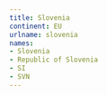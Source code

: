 ```yaml
---
title: Slovenia
continent: EU
urlname: slovenia
names:
- Slovenia
- Republic of Slovenia
- SI
- SVN
---
```


